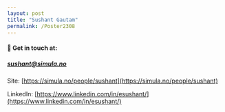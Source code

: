 ```yaml
---
layout: post
title: "Sushant Gautam"
permalink: /Poster2308
---
```


#### 📝 Get in touch at: 
##### sushant@simula.no
Site: [https://simula.no/people/sushant](https://simula.no/people/sushant)

LinkedIn: [https://www.linkedin.com/in/esushant/](https://www.linkedin.com/in/esushant/)
